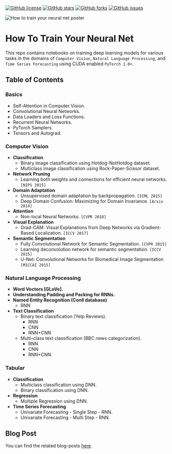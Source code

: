 [![GitHub license](https://img.shields.io/github/license/theairbend3r/how-to-train-your-neural-net)](https://github.com/theairbend3r/how-to-train-your-neural-net/blob/master/LICENSE) [![GitHub stars](https://img.shields.io/github/stars/theairbend3r/how-to-train-your-neural-net)](https://github.com/theairbend3r/how-to-train-your-neural-net/stargazers) [![GitHub forks](https://img.shields.io/github/forks/theairbend3r/how-to-train-your-neural-net)](https://github.com/theairbend3r/how-to-train-your-neural-net/network) [![GitHub issues](https://img.shields.io/github/issues/theairbend3r/how-to-train-your-neural-net)](https://github.com/theairbend3r/how-to-train-your-neural-net/issues)

![How to train your neural net poster](https://github.com/theairbend3r/how-to-train-your-neural-net/blob/master/assets/how-to-train-your-neural-net.jpg)

# How To Train Your Neural Net

This repo contains notebooks on training deep learning models for various tasks in the domains of `Computer Vision`, `Natural Language Processing`, and `Time Series Forecasting` using CUDA enabled `PyTorch 1.0+`.

## Table of Contents

### Basics

- Self-Attention in Computer Vision.
- Convolutional Neural Networks.
- Data Loaders and Loss Functions.
- Recurrent Neural Networks.
- PyTorch Samplers.
- Tensors and Autograd.

### Computer Vision

- **Classification**
  - Binary image classification using Hotdog-NotHotdog dataset.
  - Multiclass image classification using Rock-Paper-Scissor dataset.
- **Network Pruning**
  - Learning both weights and connections for efficient neural networks. `[NIPS 2015]`
- **Domain Adaptation**
  - Unsupervised domain adaptation by backpropagation. `[ICML 2015]`
  - Deep Domain Confusion: Maximizing for Domain Invariance. `[Arxiv 2014]`
- **Attention**
  - Non-local Neural Networks. `[CVPR 2018]`
- **Visual Explanation**
  - Grad-CAM: Visual Explanations from Deep Networks via Gradient-Based Localization. `[ICCV 2017]`
- **Semantic Segmentation**
  - Fully Convolutional Network for Semantic Segmentation. `[CVPR 2015]`
  - Learning deconvolution network for semantic segmentation. `[ICCV 2015]`
  - U-Net: Convolutional Networks for Biomedical Image Segmentation `[MICCAI 2015]`

### Natural Language Processing

- **Word Vectors [GLoVe].**
- **Understanding Padding and Packing for RNNs.**
- **Named Entity Recognition (Conll database)**
  - RNN
- **Text Classification**
  - Binary text classification (Yelp Reviews).
    - RNN
    - CNN
    - RNN+CNN
  - Multi-class text classification (BBC news categorization).
    - RNN
    - CNN
    - RNN+CNN

### Tabular

- **Classification**
  - Multiclass classification using DNN.
  - Binary classification using DNN.
- **Regression**
  - Multiple Regression using DNN.
- **Time Series Forecasting**
  - Univariate Forecasting - Single Step - RNN.
  - Univariate Forecasting - Multi Step - RNN.

## Blog Post

You can find the related blog-posts [here](https://medium.com/tag/akshaj-wields-pytorch).
